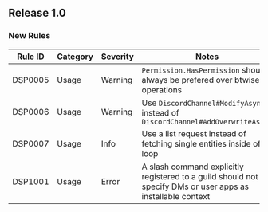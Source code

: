 ## Release 1.0

### New Rules

 Rule ID | Category | Severity | Notes                                                                          
---------|----------|----------|---------------------------------------------------------------------------------------------------------------
 DSP0005 | Usage    | Warning  | `Permission.HasPermission` should always be prefered over btwise operations
 DSP0006 | Usage    | Warning  | Use `DiscordChannel#ModifyAsync` instead of `DiscordChannel#AddOverwriteAsnyc` 
 DSP0007 | Usage    | Info     | Use a list request instead of fetching single entities inside of a loop
 DSP1001 | Usage    | Error    | A slash command explicitly registered to a guild should not specify DMs or user apps as installable context
